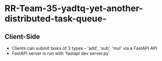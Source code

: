 # RR-Team-35-yadtq-yet-another-distributed-task-queue-

## Client-Side
* Clients can submit tasks of 3 types - 'add', 'sub', 'mul' via a FastAPI API
* FastAPI server is run with 'fastapi dev server.py'
